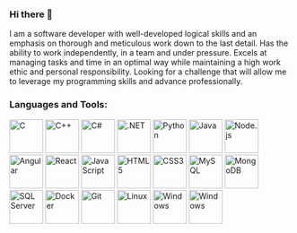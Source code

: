 ### Hi there 👋

I  am a software developer with well-developed logical skills and an emphasis on thorough and meticulous work down to the last detail. Has the ability to work independently, in a team and under pressure. Excels at managing tasks and time in an optimal way while maintaining a high work ethic and personal responsibility.
Looking for a challenge that will allow me to leverage my programming skills and advance professionally.
### Languages and Tools:
<p align="left">
   <img src="https://img.icons8.com/color/48/000000/c-programming.png" alt="C" title="C" width="60" height="60"/>
  <img src="https://img.icons8.com/color/48/000000/c-plus-plus-logo.png" alt="C++" title="C++" width="60" height="60"/>
    <img src="https://img.icons8.com/color/48/000000/c-sharp-logo.png" alt="C#" title="C#" width="60" height="60"/>
  <img src="https://img.icons8.com/color/48/000000/net-framework.png" alt=".NET" title=".NET" width="60" height="60"/>
  <img src="https://img.icons8.com/color/48/000000/python--v1.png" alt="Python" title="Python" width="60" height="60"/>
  <img src="https://img.icons8.com/color/48/000000/java-coffee-cup-logo.png" alt="Java" title="Java" width="60" height="60"/>
  <img src="https://img.icons8.com/color/48/000000/nodejs.png" alt="Node.js" title="Node.js" width="60" height="60"/>
  <img src="https://img.icons8.com/color/48/000000/angularjs.png" alt="Angular" title="Angular" width="60" height="60"/>
    <img src="https://img.icons8.com/color/48/000000/react-native.png" alt="React" title="React" width="60" height="60"/>
  <img src="https://img.icons8.com/color/48/000000/javascript.png" alt="JavaScript" title="JavaScript" width="60" height="60"/>
  <img src="https://img.icons8.com/color/48/000000/html-5.png" alt="HTML5" title="HTML5" width="60" height="60"/>
  <img src="https://img.icons8.com/color/48/000000/css3.png" alt="CSS3" title="CSS3" width="60" height="60"/>
  <img src="https://img.icons8.com/color/48/000000/mysql-logo.png" alt="MySQL" title="MySQL" width="60" height="60"/>
  <img src="https://img.icons8.com/color/48/000000/mongodb.png" alt="MongoDB" title="MongoDB" width="60" height="60"/>
<img src="https://img.icons8.com/color/48/000000/microsoft-sql-server.png" alt="SQL Server" title="SQL Server" width="60" height="60"/>
  <img src="https://img.icons8.com/color/48/000000/docker.png" alt="Docker" title="Docker" width="60" height="60"/>
  <img src="https://img.icons8.com/color/48/000000/git.png" alt="Git" title="Git" width="60" height="60"/>
  <img src="https://img.icons8.com/color/48/000000/linux.png" alt="Linux" title="Linux" width="60" height="60"/>
  <img src="https://img.icons8.com/color/48/000000/windows-10.png" alt="Windows" title="Windows" width="60" height="60"/>
   <img src="https://img.icons8.com/color/48/000000/windows-11.png" alt="Windows" title="Windows" width="60" height="60"/>

</p>


